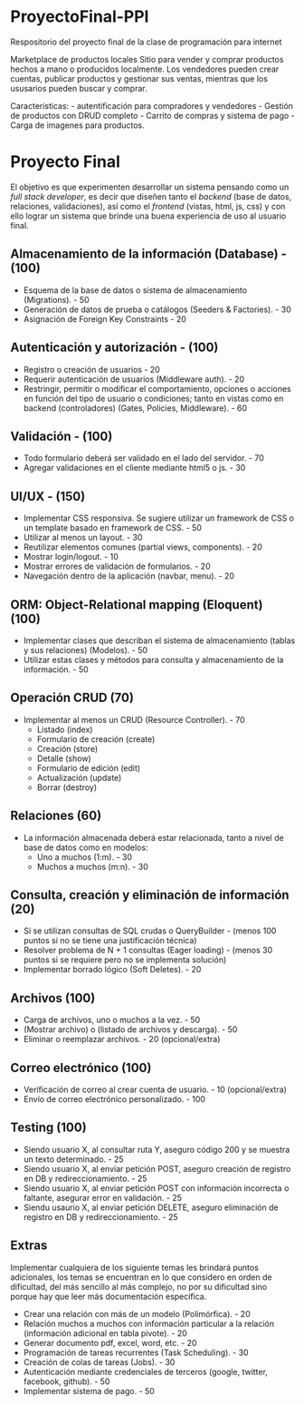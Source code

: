 # ProyectoFinal-PPI
Respositorio del proyecto final de la clase de programación para internet

Marketplace de productos locales
 Sitio para vender y comprar productos hechos a mano o producidos localmente. Los vendedores pueden crear cuentas, publicar 
 productos y gestionar sus ventas, mientras que los ususarios pueden buscar y comprar.

  Caracteristicas: 
  	- autentificación para compradores y vendedores
   	- Gestión de productos con DRUD completo
    	- Carrito de compras y sistema de pago
     	- Carga de imagenes para productos. 

# Proyecto Final

El objetivo es que experimenten desarrollar un sistema pensando como un *full stack developer*, es decir que diseñen tanto el *backend* (base de datos, relaciones, validaciones), así como el *frontend* (vistas, html, js, css) y con ello lograr un sistema que brinde una buena experiencia de uso al usuario final.

## Almacenamiento de la información (Database) - (100)

- Esquema de la base de datos o sistema de almacenamiento (Migrations). - 50
- Generación de datos de prueba o catálogos (Seeders & Factories). - 30
- Asignación de Foreign Key Constraints - 20

## Autenticación y autorización - (100)

- Registro o creación de usuarios - 20
- Requerir autenticación de usuarios (Middleware auth). - 20
- Restringir, permitir o modificar el comportamiento, opciones o acciones en función del tipo de usuario o condiciones; tanto en vistas como en backend (controladores) (Gates, Policies, Middleware). - 60

## Validación - (100)

- Todo formulario deberá ser validado en el lado del servidor. - 70
- Agregar validaciones en el cliente mediante html5 o js. - 30

## UI/UX - (150)

- Implementar CSS responsiva. Se sugiere utilizar un framework de CSS o un template basado en framework de CSS. - 50
- Utilizar al menos un layout. - 30
- Reutilizar elementos comunes (partial views, components). - 20
- Mostrar login/logout. - 10
- Mostrar errores de validación de formularios. - 20
- Navegación dentro de la aplicación (navbar, menu). - 20

## ORM: Object-Relational mapping (Eloquent) (100)

- Implementar clases que describan el sistema de almacenamiento (tablas y sus relaciones) (Modelos). - 50
- Utilizar estas clases y métodos para consulta y almacenamiento de la información. - 50

## Operación CRUD (70)

- Implementar al menos un CRUD (Resource Controller). - 70
  + Listado (index)
  + Formulario de creación (create)
  + Creación (store)
  + Detalle (show)
  + Formulario de edición (edit)
  + Actualización (update)
  + Borrar (destroy)

## Relaciones (60)

- La información almacenada deberá estar relacionada, tanto a nivel de base de datos como en modelos:
	+ Uno a muchos (1:m). - 30
	+ Muchos a muchos (m:n). - 30

## Consulta, creación y eliminación de información (20)

- Si se utilizan consultas de SQL crudas o QueryBuilder - (menos 100 puntos si no se tiene una justificación técnica)
- Resolver problema de N + 1 consultas (Eager loading) - (menos 30 puntos si se requiere pero no se implementa solución)
- Implementar borrado lógico (Soft Deletes). - 20

## Archivos (100)

- Carga de archivos, uno o muchos a la vez. - 50
- (Mostrar archivo) o (listado de archivos y descarga). - 50
- Eliminar o reemplazar archivos. - 20 (opcional/extra)

## Correo electrónico (100)

- Verificación de correo al crear cuenta de usuario. - 10 (opcional/extra)
- Envío de correo electrónico personalizado. - 100

## Testing (100)

- Siendo usuario X, al consultar ruta Y, aseguro código 200 y se muestra un texto determinado. - 25
- Siendo usuario X, al enviar petición POST, aseguro creación de registro en DB y redireccionamiento. - 25
- Siendo usuario X, al enviar petición POST con información incorrecta o faltante, asegurar error en validación. - 25
- Siendu usaurio X, al enviar petición DELETE, aseguro eliminación de registro en DB y redireccionamiento. - 25

## Extras

Implementar cualquiera de los siguiente temas les brindará puntos adicionales, los temas se encuentran en lo que considero en orden de dificultad, del más sencillo al más complejo, no por su dificultad sino porque hay que leer más documentación específica.

- Crear una relación con más de un modelo (Polimórfica). - 20
- Relación muchos a muchos con información particular a la relación (información adicional en tabla pivote). - 20
- Generar documento pdf, excel, word, etc. - 20
- Programación de tareas recurrentes (Task Scheduling). - 30
- Creación de colas de tareas (Jobs). - 30
- Autenticación mediante credenciales de terceros (google, twitter, facebook, github). - 50
- Implementar sistema de pago. - 50
